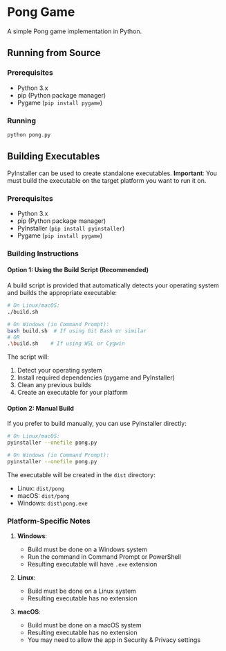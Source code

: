 # Pong Game

A simple Pong game implementation in Python.

## Running from Source

### Prerequisites
- Python 3.x
- pip (Python package manager)
- Pygame (`pip install pygame`)

### Running
```bash
python pong.py
```

## Building Executables

PyInstaller can be used to create standalone executables. **Important**: You must build the executable on the target platform you want to run it on.

### Prerequisites
- Python 3.x
- pip (Python package manager)
- PyInstaller (`pip install pyinstaller`)
- Pygame (`pip install pygame`)

### Building Instructions

#### Option 1: Using the Build Script (Recommended)

A build script is provided that automatically detects your operating system and builds the appropriate executable:

```bash
# On Linux/macOS:
./build.sh

# On Windows (in Command Prompt):
bash build.sh  # If using Git Bash or similar
# OR
.\build.sh    # If using WSL or Cygwin
```

The script will:
1. Detect your operating system
2. Install required dependencies (pygame and PyInstaller)
3. Clean any previous builds
4. Create an executable for your platform

#### Option 2: Manual Build

If you prefer to build manually, you can use PyInstaller directly:

```bash
# On Linux/macOS:
pyinstaller --onefile pong.py

# On Windows (in Command Prompt):
pyinstaller --onefile pong.py
```

The executable will be created in the `dist` directory:
- Linux: `dist/pong`
- macOS: `dist/pong`
- Windows: `dist\pong.exe`

### Platform-Specific Notes

1. **Windows**:
   - Build must be done on a Windows system
   - Run the command in Command Prompt or PowerShell
   - Resulting executable will have `.exe` extension

2. **Linux**:
   - Build must be done on a Linux system
   - Resulting executable has no extension

3. **macOS**:
   - Build must be done on a macOS system
   - Resulting executable has no extension
   - You may need to allow the app in Security & Privacy settings
